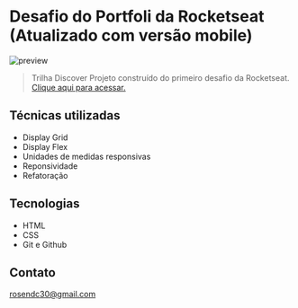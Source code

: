 # Desafio do Portfoli da Rocketseat (Atualizado com versão mobile)

![preview](./.github/preview.jpg)

> Trilha Discover
Projeto construído do primeiro desafio da Rocketseat.
[Clique aqui para acessar.](https://rosendo2015.github.io/DesafioPortfolio)

## Técnicas utilizadas

- Display Grid
- Display Flex
- Unidades de medidas responsivas
- Reponsividade 
- Refatoração

## Tecnologias

- HTML
- CSS
- Git e Github

## Contato
rosendc30@gmail.com